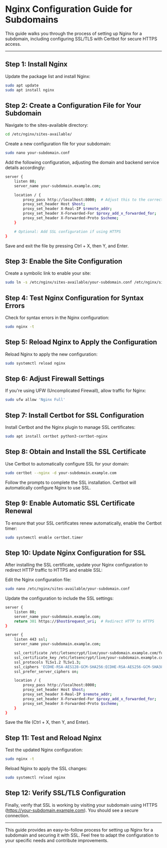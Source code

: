 # Nginx Configuration Guide for Subdomains

This guide walks you through the process of setting up Nginx for a subdomain, including configuring SSL/TLS with Certbot for secure HTTPS access.

---

## Step 1: Install Nginx
Update the package list and install Nginx:

```bash
sudo apt update
sudo apt install nginx
```
## Step 2: Create a Configuration File for Your Subdomain
Navigate to the sites-available directory:

```bash
cd /etc/nginx/sites-available/
```
Create a new configuration file for your subdomain:

```bash
sudo nano your-subdomain.conf
```
Add the following configuration, adjusting the domain and backend service details accordingly:

```bash
server {
    listen 80;
    server_name your-subdomain.example.com;

    location / {
        proxy_pass http://localhost:8000;  # Adjust this to the correct address of your backend service
        proxy_set_header Host $host;
        proxy_set_header X-Real-IP $remote_addr;
        proxy_set_header X-Forwarded-For $proxy_add_x_forwarded_for;
        proxy_set_header X-Forwarded-Proto $scheme;
    }

    # Optional: Add SSL configuration if using HTTPS
}
```
Save and exit the file by pressing Ctrl + X, then Y, and Enter.

##  Step 3: Enable the Site Configuration
Create a symbolic link to enable your site:

```bash
sudo ln -s /etc/nginx/sites-available/your-subdomain.conf /etc/nginx/sites-enabled/
```

## Step 4: Test Nginx Configuration for Syntax Errors
Check for syntax errors in the Nginx configuration:

```bash
sudo nginx -t
```
## Step 5: Reload Nginx to Apply the Configuration
Reload Nginx to apply the new configuration:

```bash
sudo systemctl reload nginx
```
## Step 6: Adjust Firewall Settings
If you're using UFW (Uncomplicated Firewall), allow traffic for Nginx:

```bash
sudo ufw allow 'Nginx Full'
```
## Step 7: Install Certbot for SSL Configuration
Install Certbot and the Nginx plugin to manage SSL certificates:

```bash
sudo apt install certbot python3-certbot-nginx
```
## Step 8: Obtain and Install the SSL Certificate
Use Certbot to automatically configure SSL for your domain:

```bash
sudo certbot --nginx -d your-subdomain.example.com
```
Follow the prompts to complete the SSL installation. Certbot will automatically configure Nginx to use SSL.

## Step 9: Enable Automatic SSL Certificate Renewal
To ensure that your SSL certificates renew automatically, enable the Certbot timer:

```bash
sudo systemctl enable certbot.timer
```
## Step 10: Update Nginx Configuration for SSL
After installing the SSL certificate, update your Nginx configuration to redirect HTTP traffic to HTTPS and enable SSL:

Edit the Nginx configuration file:

```bash
sudo nano /etc/nginx/sites-available/your-subdomain.conf
```
Update the configuration to include the SSL settings:

```bash
server {
    listen 80;
    server_name your-subdomain.example.com;
    return 301 https://$host$request_uri;  # Redirect HTTP to HTTPS
}

server {
    listen 443 ssl;
    server_name your-subdomain.example.com;

    ssl_certificate /etc/letsencrypt/live/your-subdomain.example.com/fullchain.pem;
    ssl_certificate_key /etc/letsencrypt/live/your-subdomain.example.com/privkey.pem;
    ssl_protocols TLSv1.2 TLSv1.3;
    ssl_ciphers 'ECDHE-RSA-AES128-GCM-SHA256:ECDHE-RSA-AES256-GCM-SHA384:ECDHE-RSA-AES128-SHA256:ECDHE-RSA-AES256-SHA384:DHE-RSA-AES128-GCM-SHA256:DHE-RSA-AES256-GCM-SHA384';
    ssl_prefer_server_ciphers on;

    location / {
        proxy_pass http://localhost:8000;
        proxy_set_header Host $host;
        proxy_set_header X-Real-IP $remote_addr;
        proxy_set_header X-Forwarded-For $proxy_add_x_forwarded_for;
        proxy_set_header X-Forwarded-Proto $scheme;
    }
}
```
Save the file (Ctrl + X, then Y, and Enter).

## Step 11: Test and Reload Nginx
Test the updated Nginx configuration:

```bash
sudo nginx -t
```
Reload Nginx to apply the SSL changes:

```bash
sudo systemctl reload nginx
```
## Step 12: Verify SSL/TLS Configuration
Finally, verify that SSL is working by visiting your subdomain using HTTPS (https://your-subdomain.example.com). You should see a secure connection.

---

This guide provides an easy-to-follow process for setting up Nginx for a subdomain and securing it with SSL. Feel free to adapt the configuration to your specific needs and contribute improvements.
